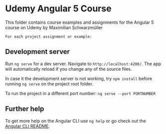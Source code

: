 # Udemy Angular 5 Course

This folder contains course examples and assignments for the Angular 5 course on Udemy by Maximilian Schwarzmüller

`For each project assignment or example:`

## Development server

Run `ng serve` for a dev server. Navigate to `http://localhost:4200/`. The app will automatically reload if you change any of the source files.

In case it the development server is not working, try `npm install` before running `ng serve` on the project root folder.

To run the project in a different port number: `ng serve --port PORTNUMBER`

## Further help

To get more help on the Angular CLI use `ng help` or go check out the [Angular CLI README](https://github.com/angular/angular-cli/blob/master/README.md).
